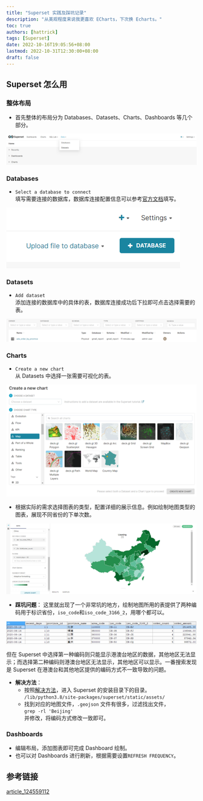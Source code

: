 ```yaml
---
title: "Superset 实践及踩坑记录"
description: "从美观程度来说我更喜欢 ECharts，下次换 Echarts。"
toc: true
authors: [hattrick]
tags: [Superset]
date: 2022-10-16T19:05:56+08:00
lastmod: 2022-10-31T12:30:00+08:00
draft: false
---
```


## Superset 怎么用
### 整体布局
- 首先整体的布局分为 Databases、Datasets、Charts、Dashboards 等几个部分。 

![](/superset_chart/home.png)  

### Databases
- `Select a database to connect`  
  填写需要连接的数据库，数据库连接配置信息可以参考[官方文档](https://superset.apache.org/docs/databases/installing-database-drivers/)填写。

![](/superset_chart/database.png)  

### Datasets
- `Add dataset`  
  添加连接的数据库中的具体的表，数据库连接成功后下拉即可点击选择需要的表。

![](/superset_chart/dataset.png)  

### Charts
- `Create a new chart`  
  从 Datasets 中选择一张需要可视化的表。

![](/superset_chart/chart.png)  

  - 根据实际的需求选择图表的类型，配置详细的展示信息。例如绘制地图类型的图表，展现不同省份的下单次数。

![](/superset_chart/map.png)  

- **踩坑问题**：
  这里就出现了一个非常坑的地方，绘制地图所用的表提供了两种编码用于标识省份，`iso_code`和`iso_code_3166_2`，用哪个都可以。  

![](/superset_chart/table.png)  

  但在 Superset 中选择第一种编码则只能显示港澳台地区的数据，其他地区无法显示；而选择第二种编码则港澳台地区无法显示，其他地区可以显示。一番搜索发现是 Superset 在港澳台和其他地区提供的编码方式不一致导致的问题。
- **解决方法**：
  - 按照[解决方法](https://blog.csdn.net/csncd/article/details/124559112)，进入 Superset 的安装目录下的目录。  
  `/lib/python3.8/site-packages/superset/static/assets/`
  - 找到对应的地图文件，`.geojson` 文件有很多，过滤找出文件，  
  `grep -rl 'Beijing'`  
  并修改，将编码方式修改一致即可。

### Dashboards
- 编辑布局，添加图表即可完成 Dashboard 绘制。
- 也可以对 Dashboards 进行刷新，根据需要设置`REFRESH FREQUENCY`。

## 参考链接
[article_124559112](https://blog.csdn.net/csncd/article/details/124559112)